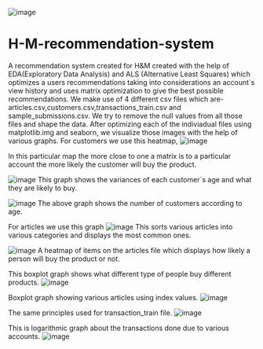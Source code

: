 ![image](https://user-images.githubusercontent.com/65905342/167622528-f6b7c3bc-8722-4a18-97ad-837bec400ed5.png)
# H-M-recommendation-system
A recommendation system created for H&amp;M created with the help of EDA(Exploratory Data Analysis) and ALS (Alternative Least Squares) which optimizes a users recommendations taking into considerations an account`s view history and uses matrix optimization to give the best possible recommendations.
We make use of 4 different csv files which are-articles.csv,customers.csv,transactions_train.csv and sample_submissions.csv.
We try to remove the null values from all those files and shape the data.
After optimizing each of the indiviadual files using matplotlib.img and seaborn, we visualize those images with the help of various graphs.
For customers we use this heatmap,
![image](https://user-images.githubusercontent.com/65905342/167623668-dec417dd-6840-4c7a-85b0-264c721ab8a9.png)

In this particular map the more close to one a matrix is to a particular account the more likely the customer will buy the product.

![image](https://user-images.githubusercontent.com/65905342/167623895-ababd633-751e-4c92-9040-1092b5aa3f4d.png)
This graph shows the variances of each customer`s age and what they are likely to buy.

![image](https://user-images.githubusercontent.com/65905342/167624287-e13669a3-7601-4cf0-9295-2c541e74d0f4.png)
The above graph shows the number of customers according to age.

For articles we use this graph
![image](https://user-images.githubusercontent.com/65905342/167626209-aed13325-e3e4-4b83-a4e6-2f234583a8b6.png)
This sorts various articles into various categories and displays the most common ones.

![image](https://user-images.githubusercontent.com/65905342/167626477-bcbd522c-edfa-46b4-adf0-531a5f03dd2d.png)
A heatmap of items on the articles file which displays how likely a person will buy the product or not.

This boxplot graph shows what different type of people buy different products.
![image](https://user-images.githubusercontent.com/65905342/167627267-ab13f340-25de-47ba-b50d-5883def60cb7.png)

Boxplot graph showing various articles using index values.
![image](https://user-images.githubusercontent.com/65905342/167627664-6880e86b-7043-4505-9433-4cc99248dc42.png)

The same principles used for transaction_train file.
![image](https://user-images.githubusercontent.com/65905342/167626839-43f1f04c-0858-45e0-9402-cb0aefb1211d.png)

This is logarithmic graph about the transactions done due to various accounts.
![image](https://user-images.githubusercontent.com/65905342/167627091-4b333087-566b-4665-ac5d-2cceed7c42f7.png)

